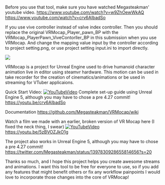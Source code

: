 Before you use that tool, make sure you have watched Megasteakman' youtube video.
https://www.youtube.com/watch?v=w9ZhOewWkAQ
https://www.youtube.com/watch?v=crv6AIbadSo

If you use vive controller instead of valve index controller. Then you should replace the original VRMocap_Player_pawn_BP with the VRMocap_PlayerPawn_ViveContorller_BP in this submission when you use VRMocap. And change the mapping value input by the controller according to project setting.png, or use project setting input.ini to import directly.




![](Examples.gif)

VRMocap is a project for Unreal Engine used to drive humanoid character animation live in editor using steamvr hardware.  This motion can be used in take recorder for the creation of cinematics/animations or be used in streaming for VTuber applicaions.

Quick Start Video:
[![YouTubeVideo](https://i.imgur.com/OdwBANp.png)](https://youtu.be/crv6AIbadSo)
Complete set-up guide using Unreal Engine 5, although you may have to chose a pre 4.27 commit!
https://youtu.be/crv6AIbadSo

Documentation
https://github.com/Megasteakman/VRMocap/wiki

Watch a film we made with an earlier, broken version of VR Mocap here (I fixed the neck thing, I swear)
[![YouTubeVideo](https://i.imgur.com/fcLGGNj.jpg)](https://youtu.be/5zBVOZJkO1g)
https://youtu.be/5zBVOZJkO1g

The project also works in Unreal Engine 5, although you may have to chose a pre 4.27 commit!  https://twitter.com/Megasteakman/status/1397830928655814656?s=20

Thanks so much, and I hope this project helps you create awesome streams and animations.  I want this tool to be free for everyone to use, so if you add any features that might benefit others or fix any workflow painpoints I would love to incorporate those changes into the core of VRMocap! 


